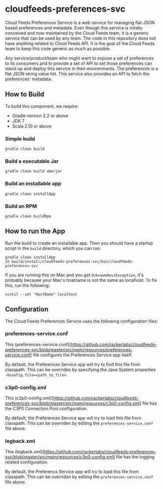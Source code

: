cloudfeeds-preferences-svc
==========================

Cloud Feeds Preferences Service is a web service for managing flat JSON based preferences and metadata. 
Even though this service is initally conceived and now maintained by the Cloud Feeds team, it is 
a generic service that can be used by any team. The code in this repository does not have anything 
related to Cloud Feeds API. It is the goal of the Cloud Feeds team to keep this code generic 
as much as possible.

Any service/product/team who might want to expose a set of preferences to its consumers and 
to provide a set of API to set those preferences can stand up and deploy this service in their 
environments. The preferences is a flat JSON string value list. This service also provides 
an API to fetch the preferences' metadata.

## How to Build
To build this component, we require:
* Gradle version 2.2 or above
* JDK 7
* Scala 2.10 or above


### Simple build
```
gradle clean build
```

### Build a executable Jar
```
gradle clean build uberjar
```

### Build an installable app
```
gradle clean installApp
```

### Build an RPM
```
gradle clean buildRpm
```

## How to run the App
Run the build to create an installable app. Then you should have a startup script in the ```build``` directory, which you can run:
```
gradle clean installApp
sh build/install/cloudfeeds-preferences-svc/bin/cloudfeeds-preferences-svc
```

If you are running this on Mac and you get ```UnknownHostException```, it's probably because your Mac's hostname is not the same as localhost. To fix this, run the following:
```
scutil --set "HostName" localhost
```

## Configuration

The Cloud Feeds Preferences Service uses the following configuration files:

### preferences-service.conf
This (preferences-service.conf)[https://github.com/rackerlabs/cloudfeeds-preferences-svc/blob/master/src/main/resources/preferences-service.conf] file configures the Preferences Service app itself. 

By default, the Preferences Service app will try to find this file from classpath. This can be overriden by specifying the Java System properties ```-Dconfig.file=<path_to_file>```.

### c3p0-config.xml
This (c3p0-config.xml)[https://github.com/rackerlabs/cloudfeeds-preferences-svc/blob/master/src/main/resources/c3p0-config.xml] file has the C3P0 Connection Pool configuration.

By default, the Preferences Service app will try to load this file from classpath. This can be overriden by editing the ```preferences-service.conf``` file above.

### logback.xml
This (logback.xml)[https://github.com/rackerlabs/cloudfeeds-preferences-svc/blob/master/src/main/resources/c3p0-config.xml] file has the logging related configuration.

By default, the Preferencs Service app will try to load this file from classpath. This can be overriden by editing the ```preferences-service.conf``` file above.
